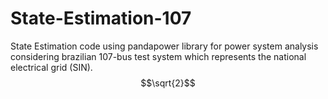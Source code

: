 # State-Estimation-107
State Estimation code using pandapower library for power system analysis considering brazilian 107-bus test system which represents the national electrical grid (SIN).
$$\sqrt{2}$$
